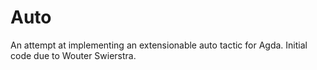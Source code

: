 # Auto

An attempt at implementing an extensionable auto tactic for Agda.
Initial code due to Wouter Swierstra.
